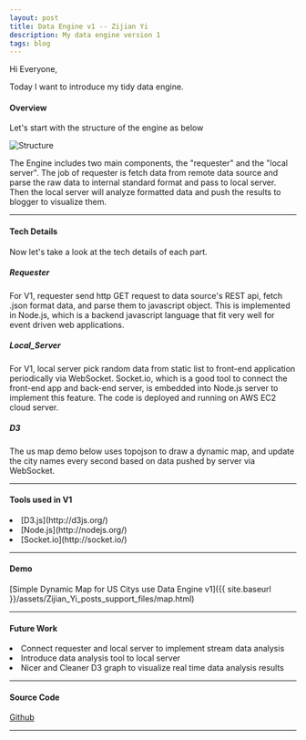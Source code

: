 ```yaml
---
layout: post
title: Data Engine v1 -- Zijian Yi
description: My data engine version 1
tags: blog
---
```

<section>

Hi Everyone,

Today I want to introduce my tidy data engine.

#### Overview

Let's start with the structure of the engine as below

![Structure](https://raw.github.com/Arrowzeke/edav_project/master/images/engine.png)

The Engine includes two main components, the "requester" and the "local server". The job of requester is fetch data from remote data source and parse the raw data to internal standard format and pass to local server. Then the local server will analyze formatted data and push the results to blogger to visualize them.

-------------------------------------------------------------------------------

#### Tech Details

Now let's take a look at the tech details of each part.

##### Requester
For V1, requester send http GET request to data source's REST api, fetch .json format data, and parse them to javascript object. This is implemented in Node.js, which is a backend javascript language that fit very well for event driven web applications.

##### Local_Server
For V1, local server pick random data from static list to front-end application periodically via WebSocket. Socket.io, which is a good tool to connect the front-end app and back-end server, is embedded into Node.js server to implement this feature. The code is deployed and running on AWS EC2 cloud server.

##### D3
The us map demo below uses topojson to draw a dynamic map, and update the city names every second based on data pushed by server via WebSocket.

-------------------------------------------------------------------------------

#### Tools used in V1

<li>[D3.js](http://d3js.org/)</li>
<li>[Node.js](http://nodejs.org/)</li>
<li>[Socket.io](http://socket.io/)</li>

-------------------------------------------------------------------------------

#### Demo

[Simple Dynamic Map for US Citys use Data Engine v1]({{ site.baseurl }}/assets/Zijian_Yi_posts_support_files/map.html)

-------------------------------------------------------------------------------

#### Future Work

<li>Connect requester and local server to implement stream data analysis</li>
<li>Introduce data analysis tool to local server</li>
<li>Nicer and Cleaner D3 graph to visualize real time data analysis results</li>

-------------------------------------------------------------------------------

#### Source Code

[Github](https://github.com/Arrowzeke/edav_project)

-------------------------------------------------------------------------------

</section>
